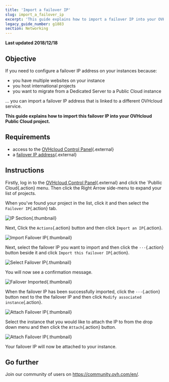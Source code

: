 ```yaml
---
title: 'Import a failover IP'
slug: import_a_failover_ip
excerpt: 'This guide explains how to import a failover IP into your OVHcloud Public Cloud project.'
legacy_guide_number: g1883
section: Networking
---
```


**Last updated 2018/12/18**

## Objective

If you need to configure a failover IP address on your instances because:

- you have multiple websites on your instance 
- you host international projects
- you want to migrate from a Dedicated Server to a Public Cloud instance

... you can import a failover IP address that is linked to a different OVHcloud service.

**This guide explains how to import this failover IP into your OVHcloud Public Cloud project.**

## Requirements

* access to the [OVHcloud Control Panel](https://ca.ovh.com/auth/?action=gotomanager){.external}
* a [failover IP address](https://www.ovhcloud.com/en-sg/bare-metal/ip/){.external}

## Instructions

Firstly, log in to the [OVHcloud Control Panel](https://ca.ovh.com/auth/?action=gotomanager){.external} and click the `Publlic Cloud{.action} menu. Then click the Right Arrow side-menu to expand your list of projects.

When you've found your project in the list, click it and then select the `Failover IP`{.action} tab.

![IP Section](images/import-failover-ip-01_2020.png){.thumbnail}

Next, Click the `Actions`{.action} button and then click `Import an IP`{.action}.

![Import Failover IP](images/import-failover-ip-02_2020.png){.thumbnail}

Next, select the failover IP you want to import and then click the `···`{.action} button beside it and click `Import this failover IP`{.action}.

![Select Failover IP](images/import-failover-ip-03_2020.png){.thumbnail}

You will now see a confirmation message.

![Failover Imported](images/import-failover-ip-04_2020.png){.thumbnail}

When the failover IP has been successfully imported, click the `···`{.action} button  next to the the failover IP and then click `Modify associated instance`{.action}.

![Attach Failover IP](images/import-failover-ip-05_2020.png){.thumbnail}

Select the instance that you would like to attach the IP to from the drop down menu and then click the `Attach`{.action} button.

![Attach Failover IP](images/import-failover-ip-06_2020.png){.thumbnail}

Your failover IP will now be attached to your instance.

## Go further

Join our community of users on <https://community.ovh.com/en/>.
